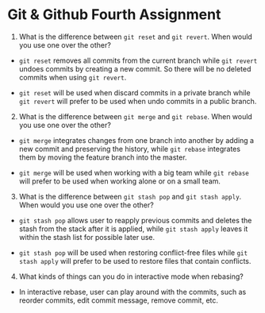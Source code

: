 # Git & Github Fourth Assignment

1. What is the difference between `git reset` and `git revert`. When would you use one over the other?

- `git reset` removes all commits from the current branch while `git revert` undoes commits by creating a new commit. So there will be no deleted commits when using `git revert`.

- `git reset` will be used when discard commits in a private branch while `git revert` will prefer to be used when undo commits in a public branch.


2. What is the difference between `git merge` and `git rebase`. When would you use one over the other?

- `git merge` integrates changes from one branch into another by adding a new commit and preserving the history, while `git rebase` integrates them by moving the feature branch into the master.

- `git merge` will be used when working with a big team while `git rebase` will prefer to be used when working alone or on a small team.


3. What is the difference between `git stash pop` and `git stash apply`. When would you use one over the other?

- `git stash pop` allows user to reapply previous commits and deletes the stash from the stack after it is applied, while `git stash apply` leaves it within the stash list for possible later use.

- `git stash pop` will be used when restoring conflict-free files while `git stash apply` will prefer to be used to restore files that contain conflicts.

4. What kinds of things can you do in interactive mode when rebasing?

- In interactive rebase, user can play around with the commits, such as reorder commits, edit commit message, remove commit, etc.